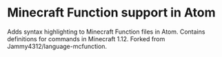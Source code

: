 # Minecraft Function support in Atom

Adds syntax highlighting to Minecraft Function files in Atom. Contains definitions for commands in Minecraft 1.12.
Forked from Jammy4312/language-mcfunction.
